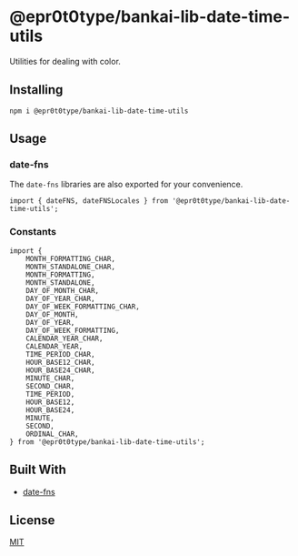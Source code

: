 # @epr0t0type/bankai-lib-date-time-utils
Utilities for dealing with color.

## Installing
```
npm i @epr0t0type/bankai-lib-date-time-utils
```

## Usage

### date-fns
The `date-fns` libraries are also exported for your convenience.

```
import { dateFNS, dateFNSLocales } from '@epr0t0type/bankai-lib-date-time-utils';
```

### Constants
```
import {
    MONTH_FORMATTING_CHAR,
    MONTH_STANDALONE_CHAR,
    MONTH_FORMATTING,
    MONTH_STANDALONE,
    DAY_OF_MONTH_CHAR,
    DAY_OF_YEAR_CHAR,
    DAY_OF_WEEK_FORMATTING_CHAR,
    DAY_OF_MONTH,
    DAY_OF_YEAR,
    DAY_OF_WEEK_FORMATTING,
    CALENDAR_YEAR_CHAR,
    CALENDAR_YEAR,
    TIME_PERIOD_CHAR,
    HOUR_BASE12_CHAR,
    HOUR_BASE24_CHAR,
    MINUTE_CHAR,
    SECOND_CHAR,
    TIME_PERIOD,
    HOUR_BASE12,
    HOUR_BASE24,
    MINUTE,
    SECOND,
    ORDINAL_CHAR,
} from '@epr0t0type/bankai-lib-date-time-utils';
```

## Built With
* [date-fns](https://github.com/date-fns/date-fns)

## License
[MIT](../../../LICENSE)